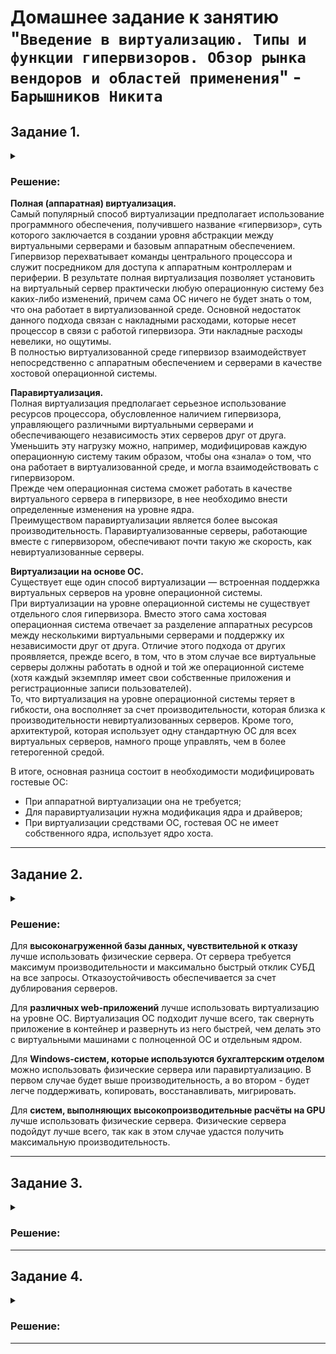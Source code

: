 # Домашнее задание к занятию "`Введение в виртуализацию. Типы и функции гипервизоров. Обзор рынка вендоров и областей применения`" - `Барышников Никита`


## Задание 1.
<details>
	<summary></summary>
      <br>

Опишите кратко, в чём основное отличие полной (аппаратной) виртуализации, паравиртуализации и виртуализации на основе ОС.

</details>

### Решение:

**Полная (аппаратная) виртуализация.**  
Самый популярный способ виртуализации предполагает использование программного обеспечения, получившего название «гипервизор», суть которого заключается в создании уровня абстракции между виртуальными серверами и базовым аппаратным обеспечением.  
Гипервизор перехватывает команды центрального процессора и служит посредником для доступа к аппаратным контроллерам и периферии. В результате полная виртуализация позволяет установить на виртуальный сервер практически любую операционную систему без каких-либо изменений, причем сама ОС ничего не будет знать о том, что она работает в виртуализованной среде. Основной недостаток данного подхода связан с накладными расходами, которые несет процессор в связи с работой гипервизора. Эти накладные расходы невелики, но ощутимы.  
В полностью виртуализованной среде гипервизор взаимодействует непосредственно с аппаратным обеспечением и серверами в качестве хостовой операционной системы.

**Паравиртуализация.**  
Полная виртуализация предполагает серьезное использование ресурсов процессора, обусловленное наличием гипервизора, управляющего различными виртуальными серверами и обеспечивающего независимость этих серверов друг от друга. Уменьшить эту нагрузку можно, например, модифицировав каждую операционную систему таким образом, чтобы она «знала» о том, что она работает в виртуализованной среде, и могла взаимодействовать с гипервизором.  
Прежде чем операционная система сможет работать в качестве виртуального сервера в гипервизоре, в нее необходимо внести определенные изменения на уровне ядра.  
Преимуществом паравиртуализации является более высокая производительность. Паравиртуализованные серверы, работающие вместе с гипервизором, обеспечивают почти такую же скорость, как невиртуализованные серверы.

**Виртуализации на основе ОС.**  
Существует еще один способ виртуализации — встроенная поддержка виртуальных серверов на уровне операционной системы.  
При виртуализации на уровне операционной системы не существует отдельного слоя гипервизора. Вместо этого сама хостовая операционная система отвечает за разделение аппаратных ресурсов между несколькими виртуальными серверами и поддержку их независимости друг от друга. Отличие этого подхода от других проявляется, прежде всего, в том, что в этом случае все виртуальные серверы должны работать в одной и той же операционной системе (хотя каждый экземпляр имеет свои собственные приложения и регистрационные записи пользователей).  
То, что виртуализация на уровне операционной системы теряет в гибкости, она восполняет за счет производительности, которая близка к производительности невиртуализованных серверов. Кроме того, архитектурой, которая использует одну стандартную ОС для всех виртуальных серверов, намного проще управлять, чем в более гетерогенной средой.


В итоге, основная разница состоит в необходимости модифицировать гостевые ОС:
- При аппаратной виртуализации она не требуется;
- Для паравиртуализации нужна модификация ядра и драйверов;
- При виртуализации средствами ОС, гостевая ОС не имеет собственного ядра, использует ядро хоста.

---

## Задание 2.
<details>
	<summary></summary>
      <br>

Выберите один из вариантов использования организации физических серверов в зависимости от условий использования.

Организация серверов:

- физические сервера,
- паравиртуализация,
- виртуализация уровня ОС.

Условия использования:

- высоконагруженная база данных, чувствительная к отказу;
- различные web-приложения;
- Windows-системы для использования бухгалтерским отделом;
- системы, выполняющие высокопроизводительные расчёты на GPU.

Опишите, почему вы выбрали к каждому целевому использованию такую организацию.

</details>

### Решение:

Для **высоконагруженной базы данных, чувствительной к отказу** лучше использовать физические сервера. От сервера требуется максимум производительности и максимально быстрый отклик СУБД на все запросы. Отказоустойчивость обеспечивается за счет дублирования серверов.

Для **различных web-приложений** лучше использовать виртуализацию на уровне ОС. Виртуализация ОС подходит лучше всего, так свернуть приложение в контейнер и развернуть из него быстрей, чем делать это с виртуальными машинами с полноценной ОС и отдельным ядром.

Для **Windows-систем, которые используются бухгалтерским отделом** можно использовать физические сервера или паравиртуализацию. В первом случае будет выше производительность, а во втором - будет легче поддерживать, копировать, восстанавливать, мигрировать.

Для **систем, выполняющих высокопроизводительные расчёты на GPU** лучше использовать физические сервера. Физические сервера подойдут лучше всего, так как в этом случае удастся получить максимальную производительность.

---

## Задание 3.
<details>
	<summary></summary>
      <br>

Выберите подходящую систему управления виртуализацией для предложенного сценария. Детально опишите ваш выбор.

Сценарии:

1. 100 виртуальных машин на базе Linux и Windows, общие задачи, нет особых требований. Преимущественно Windows based-инфраструктура, требуется реализация программных балансировщиков нагрузки, репликации данных и автоматизированного механизма создания резервных копий.
2. Требуется наиболее производительное бесплатное open source-решение для виртуализации небольшой (20-30 серверов) инфраструктуры на базе Linux и Windows виртуальных машин.
3. Необходимо бесплатное, максимально совместимое и производительное решение для виртуализации Windows-инфраструктуры.
4. Необходимо рабочее окружение для тестирования программного продукта на нескольких дистрибутивах Linux.

</details>

### Решение:



---

## Задание 4.
<details>
	<summary></summary>
      <br>

Опишите возможные проблемы и недостатки гетерогенной среды виртуализации (использования нескольких систем управления виртуализацией одновременно) и что необходимо сделать для минимизации этих рисков и проблем. Если бы у вас был выбор, создавали бы вы гетерогенную среду или нет? Мотивируйте ваш ответ примерами.

</details>

### Решение:



---